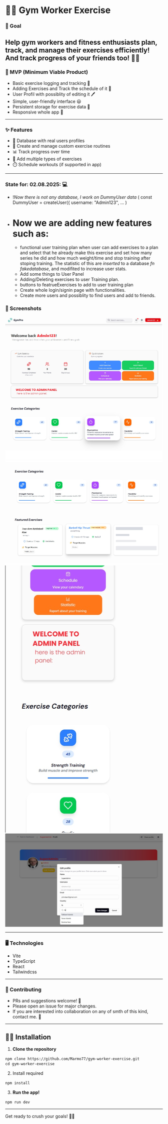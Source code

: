 # 🏋️‍♂️ Gym Worker Exercise

### 🎯 Goal
Help gym workers and fitness enthusiasts plan, track, and manage their exercises efficiently!
And track progress of your friends too! 🪩🥳
---

### 🚀 MVP (Minimum Viable Product)
- Basic exercise logging and tracking 📒
- Adding Exercises and Track the schedule of it 📶
- User Profil with possiblity of editing it 🖊️
- Simple, user-friendly interface 😃
- Persistent storage for exercise data 💾
- Responsive whole app 🛜
---

### ✨ Features
- 📂 Database with real users profiles
- 📝 Create and manage custom exercise routines
- 📊 Track progress over time
- 🏃 Add multiple types of exercises
- ⏱️ Schedule workouts (if supported in app)

---

### State for: 02.08.2025: 💻
- !*Now there is not any database, I work on DummyUser data* (
 const DummyUser = createUser({
  username: "Admin123",
  ...
  )
- # Now we are adding new features such as:
    - functional user training plan when user can add exercises to a plan and select that he already make this exercise and set how many series he did and how much weight/time and stop training after stoping training. The statistic of this are *inserted* to a database *fn fakedatabase*, and modifited to increase user stats.
    - Add some things to User Panel
    - Adding/Deleting exercises to user Training plan.
    - buttons to featrueExercises to add to user training plan
    - Create whole login/signin page with functionalities.
    - Create more users and possiblity to find users and add to friends.


### 📸 Screenshots
![snippet_img1](./public/snippets/snippet1.jpg)
![snippet_img2](public/snippets/snippet2.jpg)
![snippet_img3](public/snippets/snippet3.jpg)
![snippet_img4](public/snippets/snippet4.jpg)

---

### 🖥️ Technologies
- Vite
- TypeScript
- React
- Tailwindcss

---

### 🤝 Contributing
- PRs and suggestions welcome! 🎉
- Please open an issue for major changes.
- If you are interested into collaboration on any of
  smth of this kind, contact me. 🤝
---

## 🧑‍💻 Installation

1. **Clone the repository**
  ```
  npm clone https://github.com/Marmo77/gym-worker-exercise.git
  cd gym-worker-exercise
  ```
2. Install required
  ```
  npm install
  ```
3. **Run the app!**
  ```
  npm run dev
  ```

---

Get ready to crush your goals! 💪🎉
